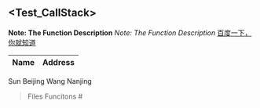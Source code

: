 ## <Test_CallStack>
**Note: The Function Description** *Note: The Function Description*
[百度一下，你就知道](http://www.baidu.com)

Name | Address
---- | ------
Sun    Beijing
Wang   Nanjing

> Files
> Funcitons #<Markdown>
